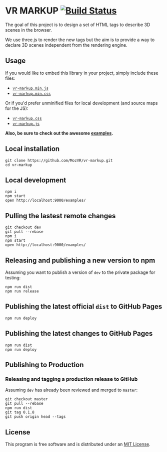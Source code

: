 # VR MARKUP [![Build Status](https://magnum.travis-ci.com/MozVR/vr-markup.svg?token=65kfkjdCsqTSnqx7qtHg&branch=dev)](https://magnum.travis-ci.com/MozVR/vr-markup)

The goal of this project is to design a set of HTML tags to describe 3D scenes in the browser.

We use three.js to render the new tags but the aim is to provide a way to declare 3D scenes independent from the rendering engine.


## Usage

If you would like to embed this library in your project, simply include these files:

* [`vr-markup.min.js`](dist/vr-markup.min.js)
* [`vr-markup.min.css`](dist/vr-markup.min.css)

Or if you'd prefer unminified files for local development (and source maps for the JS):

* [`vr-markup.css`](dist/vr-markup.css)
* [`vr-markup.js`](dist/vr-markup.js)

__Also, be sure to check out the awesome [examples](examples/).__


## Local installation

    git clone https://github.com/MozVR/vr-markup.git
    cd vr-markup

## Local development

    npm i
    npm start
    open http://localhost:9000/examples/

## Pulling the lastest remote changes

    git checkout dev
    git pull --rebase
    npm i
    npm start
    open http://localhost:9000/examples/

## Releasing and publishing a new version to npm

Assuming you want to publish a version of `dev` to the private package for testing:

    npm run dist
    npm run release

## Publishing the latest official `dist` to GitHub Pages

    npm run deploy

## Publishing the latest changes to GitHub Pages

    npm run dist
    npm run deploy

## Publishing to Production

### Releasing and tagging a **production** release to GitHub

Assuming `dev` has already been reviewed and merged to `master`:

    git checkout master
    git pull --rebase
    npm run dist
    git tag 0.1.8
    git push origin head --tags


## License

This program is free software and is distributed under an [MIT License](LICENSE).
